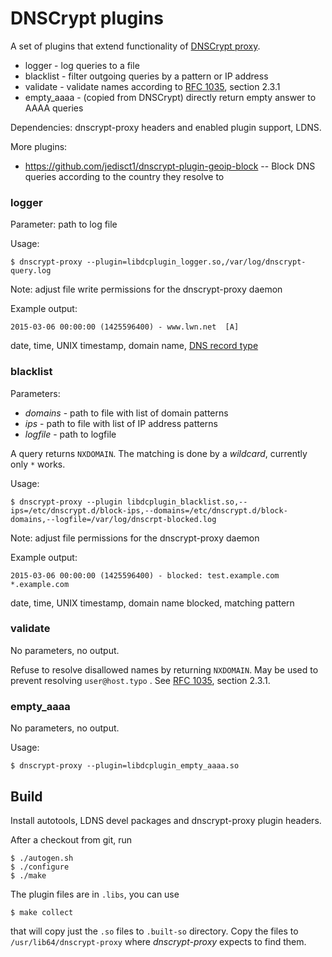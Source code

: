 DNSCrypt plugins
================

A set of plugins that extend functionality of [DNSCrypt proxy](https://dnscrypt.org).

* logger - log queries to a file
* blacklist - filter outgoing queries by a pattern or IP address
* validate - validate names according to [RFC 1035](https://www.rfc-editor.org/rfc/rfc1035.txt), section 2.3.1
* empty\_aaaa - (copied from DNSCrypt) directly return empty answer to AAAA queries

Dependencies: dnscrypt-proxy headers and enabled plugin support, LDNS.

More plugins:
* https://github.com/jedisct1/dnscrypt-plugin-geoip-block -- Block DNS queries according to the country they resolve to

### logger
Parameter: path to log file

Usage:
```shell
$ dnscrypt-proxy --plugin=libdcplugin_logger.so,/var/log/dnscrypt-query.log
```

Note: adjust file write permissions for the dnscrypt-proxy daemon

Example output:
```
2015-03-06 00:00:00 (1425596400) - www.lwn.net  [A]
```

date, time, UNIX timestamp, domain name, [DNS record type](https://en.wikipedia.org/wiki/List_of_DNS_record_types)

### blacklist
Parameters:
* *domains* - path to file with list of domain patterns
* *ips* - path to file with list of IP address patterns
* *logfile* - path to logfile

A query returns `NXDOMAIN`. The matching is done by a *wildcard*, currently only `*` works.

Usage:

```shell
$ dnscrypt-proxy --plugin libdcplugin_blacklist.so,--ips=/etc/dnscrypt.d/block-ips,--domains=/etc/dnscrypt.d/block-domains,--logfile=/var/log/dnscrpt-blocked.log

```
Note: adjust file permissions for the dnscrypt-proxy daemon

Example output:
```
2015-03-06 00:00:00 (1425596400) - blocked: test.example.com *.example.com
```
date, time, UNIX timestamp, domain name blocked, matching pattern

### validate
No parameters, no output.

Refuse to resolve disallowed names by returning `NXDOMAIN`. May be used to
prevent resolving `user@host.typo` . See [RFC 1035](https://www.rfc-editor.org/rfc/rfc1035.txt), section 2.3.1.

### empty\_aaaa
No parameters, no output.

Usage:
```shell
$ dnscrypt-proxy --plugin=libdcplugin_empty_aaaa.so
```

Build
-----

Install autotools, LDNS devel packages and dnscrypt-proxy plugin headers.

After a checkout from git, run
```shell
$ ./autogen.sh
$ ./configure
$ ./make
```

The plugin files are in `.libs`, you can use
```
$ make collect
```

that will copy just the `.so` files to `.built-so` directory. Copy the files to
`/usr/lib64/dnscrypt-proxy` where *dnscrypt-proxy* expects to find them.
